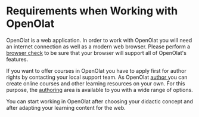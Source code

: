 #  Requirements when Working with OpenOlat

OpenOlat is a web application. In order to work with OpenOlat you will need an
internet connection as well as a modern web browser.  Please perform a
[browser check](../login/Login_Page.md#LoginPage-login_browsercheck) to be sure that
your browser will support all of OpenOlat's features.

If you want to offer courses in OpenOlat you have to apply first for author
rights by contacting your local support team. As OpenOlat [author
](Roles+and+Rights.html)you can create online courses and other learning
resources on your own. For this purpose, the [authoring](Authoring.html) area
is available to you with a wide range of options.

You can start working in OpenOlat after choosing your didactic concept and
after adapting your learning content for the web.

